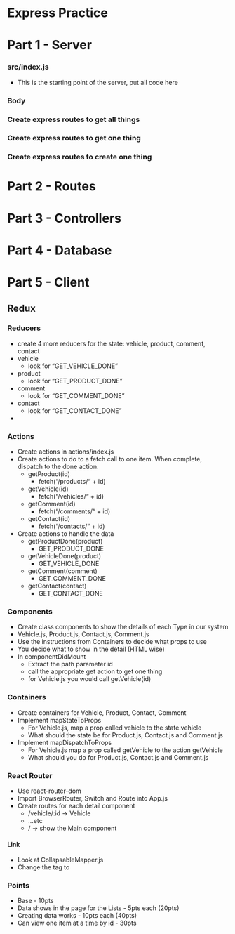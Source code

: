 # Express Practice
# Part 1 - Server

### src/index.js
* This is the starting point of the server, put all code here

### Body
<!-- * Add body parser middleware to express -->

### Create express routes to get all things
<!-- * Add .get() routes for /contacts, /vehicles, /comments, /products
* response.json() the appropriate array -->

### Create express routes to get one thing
<!-- * Add .get() routes for /contacts/:id, /vehicles/:id, /comments/:id, /products/:id
* add a path variable for id
* use the params.id to .find() the item from the appropriate array
* response.json() the item found -->

### Create express routes to create one thing
<!-- * Add .post() routes for /contacts, /vehicles, /comments, /products
* Add the information from the body to the appropriate array

At this point, the web page should operate in the same manner as the redux fetch practice -->


# Part 2 - Routes
<!-- * Create route files
* Import the arrays into the route
* Organize the routes for /contacts, /vehicles, /comments, /products using express Router
* Import and use the Routers in index.js -->

# Part 3 - Controllers
<!-- * Create controller files
* Import the arrays into the controller
* Take the code from the routes and put it into the controller
* create functions for list, show and create
* Import and use the controller functions in the appropriate Router -->

# Part 4 - Database
<!-- * Create the mongoose models for Contact, Vehicle, Comment Product
* Change the code in the controllers to use the Models -->

# Part 5 - Client

## Redux

### Reducers
* create 4 more reducers for the state: vehicle, product, comment, contact
* vehicle
    * look for “GET_VEHICLE_DONE”
* product
    * look for “GET_PRODUCT_DONE”
* comment
    * look for “GET_COMMENT_DONE”
* contact
    * look for “GET_CONTACT_DONE”
*

### Actions
* Create actions in actions/index.js
* Create actions to do to a fetch call to one item. When complete, dispatch to the done action.
    * getProduct(id)
        * fetch(“/products/“ + id)
    * getVehicle(id)
        * fetch(“/vehicles/“ + id)
    * getComment(id)
        * fetch(“/comments/“ + id)
    * getContact(id)
        * fetch(“/contacts/“ + id)
* Create actions to handle the data
    * getProductDone(product)
        * GET_PRODUCT_DONE
    * getVehicleDone(product)
        * GET_VEHICLE_DONE
    * getComment(comment)
        * GET_COMMENT_DONE
    * getContact(contact)
        * GET_CONTACT_DONE


### Components
* Create class components to show the details of each Type in our system
* Vehicle.js, Product.js, Contact.js, Comment.js
* Use the instructions from Containers to decide what props to use
* You decide what to show in the detail (HTML wise)
* In componentDidMount
    * Extract the path parameter id
    * call the appropriate get action to get one thing
    * for Vehicle.js you would call getVehicle(id)

### Containers
* Create containers for Vehicle, Product, Contact, Comment
* Implement mapStateToProps
    * For Vehicle.js, map a prop called vehicle to the state.vehicle
    * What should the state be for Product.js, Contact.js and Comment.js
* Implement mapDispatchToProps
    * For Vehicle.js map a prop called getVehicle to the action getVehicle
    * What should you do for Product.js, Contact.js and Comment.js

### React Router
* Use react-router-dom
* Import BrowserRouter, Switch and Route into App.js
* Create routes for each detail component
    * /vehicle/:id -> Vehicle
    * …etc
    * / -> show the Main component

#### Link
* Look at CollapsableMapper.js
* Change the <a> tag to <Link>


### Points
* Base - 10pts
* Data shows in the page for the Lists - 5pts each (20pts)
* Creating data works - 10pts each (40pts)
* Can view one item at a time by id - 30pts
